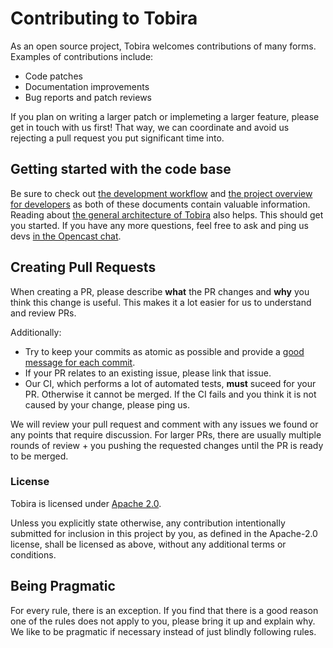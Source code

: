 # Contributing to Tobira

As an open source project, Tobira welcomes contributions of many forms.
Examples of contributions include:

- Code patches
- Documentation improvements
- Bug reports and patch reviews

If you plan on writing a larger patch or implemeting a larger feature, please get in touch with us first!
That way, we can coordinate and avoid us rejecting a pull request you put significant time into.


## Getting started with the code base

Be sure to check out [the development workflow](./dev-workflow.md) and [the project overview for developers](./dev-overview.md) as both of these documents contain valuable information.
Reading about [the general architecture of Tobira](./overview.md) also helps.
This should get you started.
If you have any more questions, feel free to ask and ping us devs [in the Opencast chat](https://opencast.org/communication/).


## Creating Pull Requests

When creating a PR, please describe **what** the PR changes and **why** you think this change is useful.
This makes it a lot easier for us to understand and review PRs.

Additionally:

- Try to keep your commits as atomic as possible and provide a [good message for each commit](https://chris.beams.io/posts/git-commit/).
- If your PR relates to an existing issue, please link that issue.
- Our CI, which performs a lot of automated tests, **must** suceed for your PR.
  Otherwise it cannot be merged.
  If the CI fails and you think it is not caused by your change, please ping us.

We will review your pull request and comment with any issues we found or any points that require discussion.
For larger PRs, there are usually multiple rounds of review + you pushing the requested changes until the PR is ready to be merged.

### License

Tobira is licensed under [Apache 2.0](../LICENSE).

Unless you explicitly state otherwise, any contribution intentionally submitted
for inclusion in this project by you, as defined in the Apache-2.0 license,
shall be licensed as above, without any additional terms or conditions.


## Being Pragmatic

For every rule, there is an exception.
If you find that there is a good reason one of the rules does not apply to you, please bring it up and explain why.
We like to be pragmatic if necessary instead of just blindly following rules.
